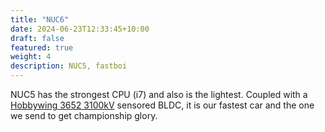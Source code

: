 ```yaml
---
title: "NUC6"
date: 2024-06-23T12:33:45+10:00
draft: false
featured: true
weight: 4
description: NUC5, fastboi
---
```


NUC5 has the strongest CPU (i7) and also is the lightest. Coupled with a [Hobbywing 3652 3100kV](https://www.hobbywing.com/en/products/ezrun-3652--3665-sd-g3261.html) sensored BLDC, it is our fastest car and the one we send to get championship glory.